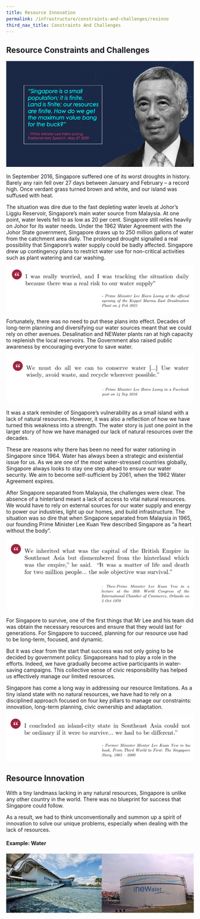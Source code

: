 ```yaml
---
title: Resource Innovation
permalink: /infrastructure/constraints-and-challenges/resinno
third_nav_title: Constraints And Challenges
---
```

## Resource Constraints and Challenges

![Alt text for image on Isomer site](/images/infrastructure/constraints-and-challenges/image001.png)

In September 2016, Singapore suffered one of its worst droughts in history. Barely any rain fell over 27 days between January and February – a record high. Once verdant grass turned brown and white, and our island was suffused with heat.

The situation was dire due to the fast depleting water levels at Johor’s Liggiu Reservoir, Singapore’s main water source from Malaysia. At one point, water levels fell to as low as 20 per cent. Singapore still relies heavily on Johor for its water needs. Under the 1962 Water Agreement with the Johor State government, Singapore draws up to 250 million gallons of water from the catchment area daily. The prolonged drought signalled a real possibility that Singapore’s water supply could be badly affected. Singapore drew up contingency plans to restrict water use for non-critical activities such as plant watering and car washing.

![Alt text for image on Isomer site](/images/infrastructure/constraints-and-challenges/Screenshot%202021-07-0.png)

Fortunately, there was no need to put these plans into effect. Decades of long-term planning and diversifying our water sources meant that we could rely on other avenues. Desalination and NEWater plants ran at high capacity to replenish the local reservoirs. The Government also raised public awareness by encouraging everyone to save water.

![Alt text for image on Isomer site](/images/infrastructure/constraints-and-challenges/Screenshot%202021-07-01%20at%2010.png)

It was a stark reminder of Singapore’s vulnerability as a small island with a lack of natural resources. However, it was also a reflection of how we have turned this weakness into a strength. The water story is just one point in the larger story of how we have managed our lack of natural resources over the decades.

These are reasons why there has been no need for water rationing in Singapore since 1964. Water has always been a strategic and existential issue for us. As we are one of the most water-stressed countries globally, Singapore always looks to stay one step ahead to ensure our water security. We aim to become self-sufficient by 2061, when the 1962 Water Agreement expires.

After Singapore separated from Malaysia, the challenges were clear. The absence of a hinterland meant a lack of access to vital natural resources. We would have to rely on external sources for our water supply and energy to power our industries, light up our homes, and build infrastructure. The situation was so dire that when Singapore separated from Malaysia in 1965, our founding Prime Minister Lee Kuan Yew described Singapore as “a heart without the body”.

![Alt text for image on Isomer site](/images/infrastructure/constraints-and-challenges/Screenshot%202021-07-01%20at.png)

For Singapore to survive, one of the first things that Mr Lee and his team did was obtain the necessary resources and ensure that they would last for generations. For Singapore to succeed, planning for our resource use had to be long-term, focused, and dynamic.

But it was clear from the start that success was not only going to be decided by government policy. Singaporeans had to play a role in the efforts. Indeed, we have gradually become active participants in water-saving campaigns. This collective sense of civic responsibility has helped us effectively manage our limited resources.

Singapore has come a long way in addressing our resource limitations. As a tiny island state with no natural resources, we have had to rely on a disciplined approach focused on four key pillars to manage our constraints: innovation, long-term planning, civic ownership and adaptation.

![Alt text for image on Isomer site](/images/infrastructure/constraints-and-challenges/Screenshot%202021-07-0dsd.png)

## Resource Innovation

With a tiny landmass lacking in any natural resources, Singapore is unlike any other country in the world. There was no blueprint for success that Singapore could follow.

As a result, we had to think unconventionally and summon up a spirit of innovation to solve our unique problems, especially when dealing with the lack of resources.

#### Example: Water

![Alt text for image on Isomer site](/images/infrastructure/constraints-and-challenges/Screenshot%202021-07-535.png)

